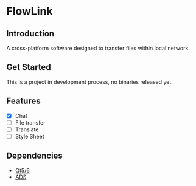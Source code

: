 # FlowLink
## Introduction
A cross-platform software designed to transfer files within local network.

## Get Started
This is a project in development process, no binaries released yet.

## Features
- [x] Chat
- [ ] File transfer
- [ ] Translate
- [ ] Style Sheet

## Dependencies
- [Qt5/6](https://download.qt.io/archive/qt/)
- [ADS](https://github.com/githubuser0xFFFF/Qt-Advanced-Docking-System)
